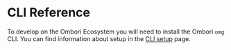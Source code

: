 # CLI Reference

To develop on the Ombori Ecosystem you will need to install the Ombori `omg` CLI. You can find information about setup in the [CLI setup](cli/setup.md) page.